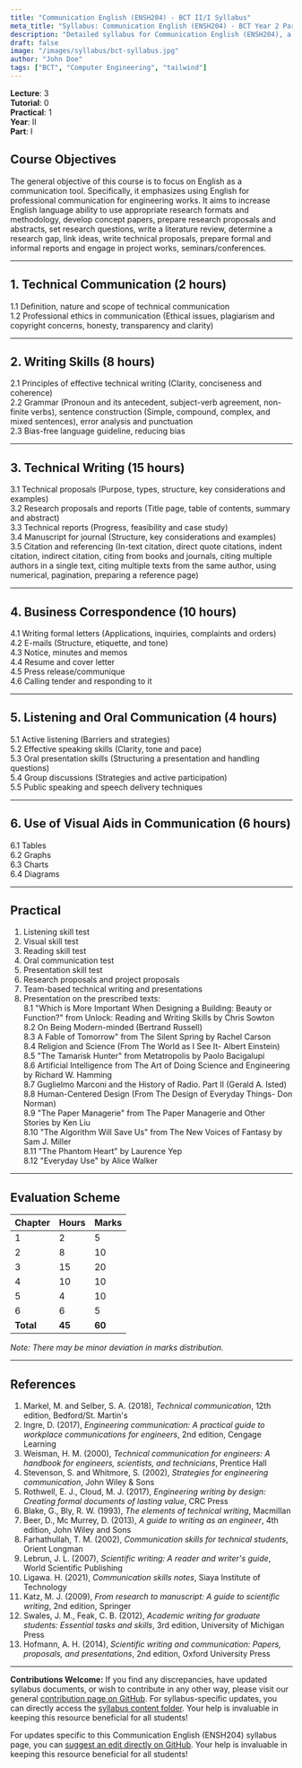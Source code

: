 ```yaml
---
title: "Communication English (ENSH204) - BCT II/I Syllabus"
meta_title: "Syllabus: Communication English (ENSH204) - BCT Year 2 Part 1 | IOE Notes"
description: "Detailed syllabus for Communication English (ENSH204), a second year, first part subject in the IOE BCT (Bachelor of Computer Engineering) program. Covers technical communication, writing skills, business correspondence, and presentation techniques."
draft: false
image: "/images/syllabus/bct-syllabus.jpg"
author: "John Doe"
tags: ["BCT", "Computer Engineering", "tailwind"]
---
```


**Lecture**: 3  
**Tutorial**: 0  
**Practical**: 1  
**Year**: II  
**Part**: I  

## Course Objectives

The general objective of this course is to focus on English as a communication tool. Specifically, it emphasizes using English for professional communication for engineering works. It aims to increase English language ability to use appropriate research formats and methodology, develop concept papers, prepare research proposals and abstracts, set research questions, write a literature review, determine a research gap, link ideas, write technical proposals, prepare formal and informal reports and engage in project works, seminars/conferences.

---

## 1. Technical Communication (2 hours)

1.1 Definition, nature and scope of technical communication  
1.2 Professional ethics in communication (Ethical issues, plagiarism and copyright concerns, honesty, transparency and clarity)  

---

## 2. Writing Skills (8 hours)

2.1 Principles of effective technical writing (Clarity, conciseness and coherence)  
2.2 Grammar (Pronoun and its antecedent, subject-verb agreement, non-finite verbs), sentence construction (Simple, compound, complex, and mixed sentences), error analysis and punctuation  
2.3 Bias-free language guideline, reducing bias  

---

## 3. Technical Writing (15 hours)

3.1 Technical proposals (Purpose, types, structure, key considerations and examples)  
3.2 Research proposals and reports (Title page, table of contents, summary and abstract)  
3.3 Technical reports (Progress, feasibility and case study)  
3.4 Manuscript for journal (Structure, key considerations and examples)  
3.5 Citation and referencing (In-text citation, direct quote citations, indent citation, indirect citation, citing from books and journals, citing multiple authors in a single text, citing multiple texts from the same author, using numerical, pagination, preparing a reference page)  

---

## 4. Business Correspondence (10 hours)

4.1 Writing formal letters (Applications, inquiries, complaints and orders)  
4.2 E-mails (Structure, etiquette, and tone)  
4.3 Notice, minutes and memos  
4.4 Resume and cover letter  
4.5 Press release/communique  
4.6 Calling tender and responding to it  

---

## 5. Listening and Oral Communication (4 hours)

5.1 Active listening (Barriers and strategies)  
5.2 Effective speaking skills (Clarity, tone and pace)  
5.3 Oral presentation skills (Structuring a presentation and handling questions)  
5.4 Group discussions (Strategies and active participation)  
5.5 Public speaking and speech delivery techniques  

---

## 6. Use of Visual Aids in Communication (6 hours)

6.1 Tables  
6.2 Graphs  
6.3 Charts  
6.4 Diagrams  

---

## Practical

1. Listening skill test  
2. Visual skill test  
3. Reading skill test  
4. Oral communication test  
5. Presentation skill test  
6. Research proposals and project proposals  
7. Team-based technical writing and presentations  
8. Presentation on the prescribed texts:  
   8.1 "Which is More Important When Designing a Building: Beauty or Function?" from Unlock: Reading and Writing Skills by Chris Sowton  
   8.2 On Being Modern-minded (Bertrand Russell)  
   8.3 A Fable of Tomorrow" from The Silent Spring by Rachel Carson  
   8.4 Religion and Science (From The World as I See It- Albert Einstein)  
   8.5 "The Tamarisk Hunter" from Metatropolis by Paolo Bacigalupi  
   8.6 Artificial Intelligence from The Art of Doing Science and Engineering by Richard W. Hamming  
   8.7 Guglielmo Marconi and the History of Radio. Part II (Gerald A. Isted)  
   8.8 Human-Centered Design (From The Design of Everyday Things- Don Norman)  
   8.9 "The Paper Managerie" from The Paper Managerie and Other Stories by Ken Liu  
   8.10 "The Algorithm Will Save Us" from The New Voices of Fantasy by Sam J. Miller  
   8.11 "The Phantom Heart" by Laurence Yep  
   8.12 "Everyday Use" by Alice Walker  

---

## Evaluation Scheme

| Chapter | Hours | Marks |
|---------|-------|-------|
| 1 | 2 | 5 |
| 2 | 8 | 10 |
| 3 | 15 | 20 |
| 4 | 10 | 10 |
| 5 | 4 | 10 |
| 6 | 6 | 5 |
| **Total** | **45** | **60** |

*Note: There may be minor deviation in marks distribution.*

---

## References

1. Markel, M. and Selber, S. A. (2018), *Technical communication*, 12th edition, Bedford/St. Martin's  
2. Ingre, D. (2017), *Engineering communication: A practical guide to workplace communications for engineers*, 2nd edition, Cengage Learning  
3. Weisman, H. M. (2000), *Technical communication for engineers: A handbook for engineers, scientists, and technicians*, Prentice Hall  
4. Stevenson, S. and Whitmore, S. (2002), *Strategies for engineering communication*, John Wiley & Sons  
5. Rothwell, E. J., Cloud, M. J. (2017), *Engineering writing by design: Creating formal documents of lasting value*, CRC Press  
6. Blake, G., Bly, R. W. (1993), *The elements of technical writing*, Macmillan  
7. Beer, D., Mc Murrey, D. (2013), *A guide to writing as an engineer*, 4th edition, John Wiley and Sons  
8. Farhathullah, T. M. (2002), *Communication skills for technical students*, Orient Longman  
9. Lebrun, J. L. (2007), *Scientific writing: A reader and writer's guide*, World Scientific Publishing  
10. Ligawa. H. (2021), *Communication skills notes*, Siaya Institute of Technology  
11. Katz, M. J. (2009), *From research to manuscript: A guide to scientific writing*, 2nd edition, Springer  
12. Swales, J. M., Feak, C. B. (2012), *Academic writing for graduate students: Essential tasks and skills*, 3rd edition, University of Michigan Press  
13. Hofmann, A. H. (2014), *Scientific writing and communication: Papers, proposals, and presentations*, 2nd edition, Oxford University Press  

---

**Contributions Welcome:**
If you find any discrepancies, have updated syllabus documents, or wish to contribute in any other way, please visit our general [contribution page on GitHub](https://github.com/ioenotes/ioenotes). For syllabus-specific updates, you can directly access the [syllabus content folder](https://github.com/ioenotes/ioenotes/tree/main/content/english/syllabus). Your help is invaluable in keeping this resource beneficial for all students!

For updates specific to this Communication English (ENSH204) syllabus page, you can [suggest an edit directly on GitHub](https://github.com/ioenotes/ioenotes/blob/main/content/english/syllabus/computer/year2-part1/communication-english-ensh-204.md). Your help is invaluable in keeping this resource beneficial for all students! 